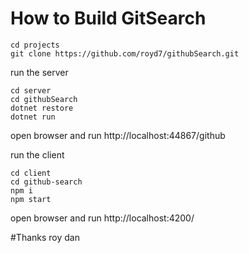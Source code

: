 
# How to Build GitSearch

    cd projects
    git clone https://github.com/royd7/githubSearch.git

run the server

    cd server
    cd githubSearch
    dotnet restore
    dotnet run

open browser and run http://localhost:44867/github

run the client

    cd client
    cd github-search
    npm i
    npm start

open browser and run http://localhost:4200/

#Thanks roy dan


